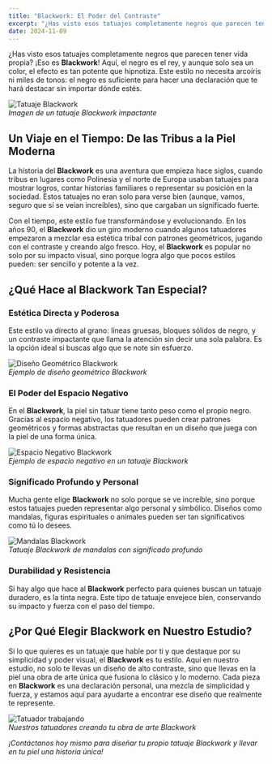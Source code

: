 ```yaml
---
title: "Blackwork: El Poder del Contraste"
excerpt: "¿Has visto esos tatuajes completamente negros que parecen tener vida propia? ¡Eso es Blackwork! Aquí, el negro es el rey, y aunque solo sea un color, el efecto es tan potente que hipnotiza."
date: 2024-11-09
---
```


¿Has visto esos tatuajes completamente negros que parecen tener vida propia? ¡Eso es **Blackwork**! Aquí, el negro es el rey, y aunque solo sea un color, el efecto es tan potente que hipnotiza. Este estilo no necesita arcoíris ni miles de tonos: el negro es suficiente para hacer una declaración que te hará destacar sin importar dónde estés.

![Tatuaje Blackwork](https://via.placeholder.com/1200x600?text=Tatuaje+Blackwork)  
*Imagen de un tatuaje Blackwork impactante*


## Un Viaje en el Tiempo: De las Tribus a la Piel Moderna

La historia del **Blackwork** es una aventura que empieza hace siglos, cuando tribus en lugares como Polinesia y el norte de Europa usaban tatuajes para mostrar logros, contar historias familiares o representar su posición en la sociedad. Estos tatuajes no eran solo para verse bien (aunque, vamos, seguro que sí se veían increíbles), sino que cargaban un significado fuerte.

Con el tiempo, este estilo fue transformándose y evolucionando. En los años 90, el **Blackwork** dio un giro moderno cuando algunos tatuadores empezaron a mezclar esa estética tribal con patrones geométricos, jugando con el contraste y creando algo fresco. Hoy, el **Blackwork** es popular no solo por su impacto visual, sino porque logra algo que pocos estilos pueden: ser sencillo y potente a la vez.


## ¿Qué Hace al Blackwork Tan Especial?

### Estética Directa y Poderosa

Este estilo va directo al grano: líneas gruesas, bloques sólidos de negro, y un contraste impactante que llama la atención sin decir una sola palabra. Es la opción ideal si buscas algo que se note sin esfuerzo.

![Diseño Geométrico Blackwork](https://via.placeholder.com/1200x600?text=Diseño+Geométrico+Blackwork)  
*Ejemplo de diseño geométrico Blackwork*

### El Poder del Espacio Negativo

En el **Blackwork**, la piel sin tatuar tiene tanto peso como el propio negro. Gracias al espacio negativo, los tatuadores pueden crear patrones geométricos y formas abstractas que resultan en un diseño que juega con la piel de una forma única.

![Espacio Negativo Blackwork](https://via.placeholder.com/1200x600?text=Espacio+Negativo+Blackwork)  
*Ejemplo de espacio negativo en un tatuaje Blackwork*

### Significado Profundo y Personal

Mucha gente elige **Blackwork** no solo porque se ve increíble, sino porque estos tatuajes pueden representar algo personal y simbólico. Diseños como mandalas, figuras espirituales o animales pueden ser tan significativos como tú lo desees.

![Mandalas Blackwork](https://via.placeholder.com/1200x600?text=Mandalas+Blackwork)  
*Tatuaje Blackwork de mandalas con significado profundo*

### Durabilidad y Resistencia

Si hay algo que hace al **Blackwork** perfecto para quienes buscan un tatuaje duradero, es la tinta negra. Este tipo de tatuaje envejece bien, conservando su impacto y fuerza con el paso del tiempo.






## ¿Por Qué Elegir Blackwork en Nuestro Estudio?

Si lo que quieres es un tatuaje que hable por ti y que destaque por su simplicidad y poder visual, el **Blackwork** es tu estilo. Aquí en nuestro estudio, no solo te llevas un diseño de alto contraste, sino que llevas en la piel una obra de arte única que fusiona lo clásico y lo moderno. Cada pieza en **Blackwork** es una declaración personal, una mezcla de simplicidad y fuerza, y estamos aquí para ayudarte a encontrar ese diseño que realmente te represente.

![Tatuador trabajando](https://via.placeholder.com/1200x600?text=Tatuador+trabajando+en+Blackwork)  
*Nuestros tatuadores creando tu obra de arte Blackwork*


*¡Contáctanos hoy mismo para diseñar tu propio tatuaje Blackwork y llevar en tu piel una historia única!*